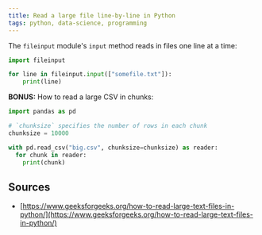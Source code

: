 ```yaml
---
title: Read a large file line-by-line in Python
tags: python, data-science, programming
---
```


The `fileinput` module's `input` method reads in files one line at a time:

```py
import fileinput

for line in fileinput.input(["somefile.txt"]):
	print(line)
```

**BONUS:** How to read a large CSV in chunks:

```python
import pandas as pd

# `chunksize` specifies the number of rows in each chunk
chunksize = 10000

with pd.read_csv("big.csv", chunksize=chunksize) as reader:
  for chunk in reader:
    print(chunk)
```

## Sources

- [https://www.geeksforgeeks.org/how-to-read-large-text-files-in-python/](https://www.geeksforgeeks.org/how-to-read-large-text-files-in-python/)
